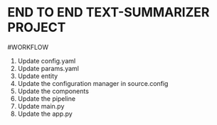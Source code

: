 # END TO END TEXT-SUMMARIZER PROJECT

#WORKFLOW

1. Update config.yaml
2. Update params.yaml
3. Update entity
4. Update the configuration manager in source.config
5. Update the components 
6. Update the pipeline
7. Update main.py
8. Update the app.py

